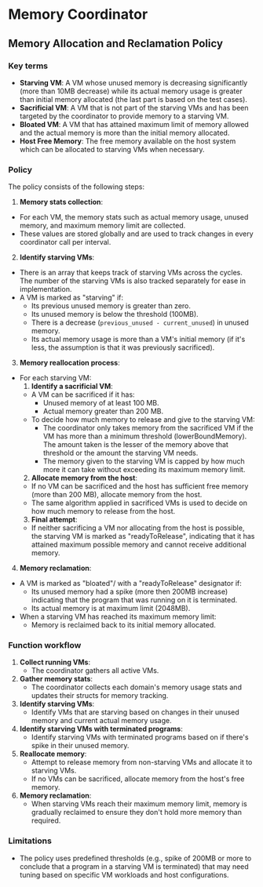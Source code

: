 # Memory Coordinator

## Memory Allocation and Reclamation Policy

### Key terms
- **Starving VM**: A VM whose unused memory is decreasing significantly (more than 10MB decrease) while its actual memory usage is greater than initial memory allocated (the last part is based on the test cases).
- **Sacrificial VM**: A VM that is not part of the starving VMs and has been targeted by the coordinator to provide memory to a starving VM.
- **Bloated VM**: A VM that has attained maximum limit of memory allowed and the actual memory is more than the initial memory allocated.
- **Host Free Memory**: The free memory available on the host system which can be allocated to starving VMs when necessary.

### Policy

The policy consists of the following steps:
1. **Memory stats collection**:
- For each VM, the memory stats such as actual memory usage, unused memory, and maximum memory limit are collected.
- These values are stored globally and are used to track changes in every coordinator call per interval.

2. **Identify starving VMs**:
- There is an array that keeps track of starving VMs across the cycles. The number of the starving VMs is also tracked separately for ease in implementation.
- A VM is marked as "starving" if:
    - Its previous unused memory is greater than zero.
    - Its unused memory is below the threshold (100MB).
    - There is a decrease (`previous_unused - current_unused`) in unused memory.
    - Its actual memory usage is more than a VM's initial memory (if it's less, the assumption is that it was previously sacrificed).

3. **Memory reallocation process**:
- For each starving VM:
    1. **Identify a sacrificial VM**:
    - A VM can be sacrificed if it has:
        - Unused memory of at least 100 MB.
        - Actual memory greater than 200 MB.
    - To decide how much memory to release and give to the starving VM:
      - The coordinator only takes memory from the sacrificed VM if the VM has more than a minimum threshold (lowerBoundMemory). The amount taken is the lesser of the memory above that threshold or the amount the starving VM needs.
      - The memory given to the starving VM is capped by how much more it can take without exceeding its maximum memory limit.
    2. **Allocate memory from the host**:
    - If no VM can be sacrificed and the host has sufficient free memory (more than 200 MB), allocate memory from the host.
    - The same algorithm applied in sacrificed VMs is used to decide on how much memory to release from the host.
    3. **Final attempt**:
    - If neither sacrificing a VM nor allocating from the host is possible, the starving VM is marked as "readyToRelease", indicating that it has attained maximum possible memory and cannot receive additional memory.

4. **Memory reclamation**:
- A VM is marked as "bloated"/ with a "readyToRelease" designator if:
    - Its unused memory had a spike (more then 200MB increase) indicating that the program that was running on it is terminated.
    - Its actual memory is at maximum limit (2048MB).
- When a starving VM has reached its maximum memory limit:
   - Memory is reclaimed back to its initial memory allocated.

### Function workflow

1. **Collect running VMs**: 
   - The coordinator gathers all active VMs.
2. **Gather memory stats**: 
   - The coordinator collects each domain's memory usage stats and updates their structs for memory tracking.
3. **Identify starving VMs**: 
   - Identify VMs that are starving based on changes in their unused memory and current actual memory usage.
4. **Identify starving VMs with terminated programs**: 
   - Identify starving VMs with terminated programs based on if there's spike in their unused memory.
5. **Reallocate memory**:
   - Attempt to release memory from non-starving VMs and allocate it to starving VMs.
   - If no VMs can be sacrificed, allocate memory from the host's free memory.
6. **Memory reclamation**:
   - When starving VMs reach their maximum memory limit, memory is gradually reclaimed to ensure they don't hold more memory than required.

### Limitations
- The policy uses predefined thresholds (e.g., spike of 200MB or more to conclude that a program in a starving VM is terminated) that may need tuning based on specific VM workloads and host configurations.